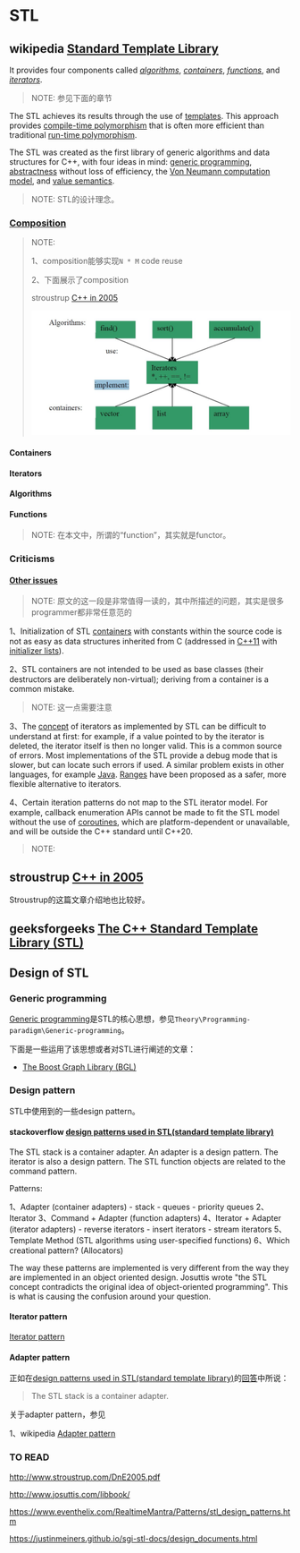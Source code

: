# STL



## wikipedia [Standard Template Library](https://en.wikipedia.org/wiki/Standard_Template_Library)

It provides four components called *[algorithms](https://en.wikipedia.org/wiki/Algorithm_(C%2B%2B))*, *[containers](https://en.wikipedia.org/wiki/Container_(data_structure))*, *[functions](https://en.wikipedia.org/wiki/Function_object)*, and *[iterators](https://en.wikipedia.org/wiki/Iterator)*.

> NOTE: 参见下面的章节

The STL achieves its results through the use of [templates](https://en.wikipedia.org/wiki/Template_(programming)). This approach provides [compile-time polymorphism](https://en.wikipedia.org/wiki/Compile-time_polymorphism) that is often more efficient than traditional [run-time polymorphism](https://en.wikipedia.org/wiki/Polymorphism_in_object-oriented_programming).

The STL was created as the first library of generic algorithms and data structures for C++, with four ideas in mind: [generic programming](https://en.wikipedia.org/wiki/Generic_programming), [abstractness](https://en.wikipedia.org/wiki/Abstraction_(computer_science)) without loss of efficiency, the [Von Neumann computation model](https://en.wikipedia.org/wiki/Von_Neumann_architecture), and [value semantics](https://en.wikipedia.org/wiki/Value_semantics).

> NOTE: STL的设计理念。

### [Composition](https://en.wikipedia.org/wiki/Standard_Template_Library#Composition)

> NOTE: 
>
> 1、composition能够实现`N * M` code reuse
>
> 2、下面展示了composition
>
> stroustrup [C++ in 2005](http://www.stroustrup.com/DnE2005.pdf)
>
> ![](./DnE2005-composition.jpg)

#### Containers



#### Iterators



#### Algorithms



#### Functions

> NOTE: 在本文中，所谓的“function”，其实就是functor。



### Criticisms

#### [Other issues](https://en.wikipedia.org/wiki/Standard_Template_Library#Other_issues)

> NOTE: 原文的这一段是非常值得一读的，其中所描述的问题，其实是很多programmer都非常任意范的

1、Initialization of STL [containers](https://en.wikipedia.org/wiki/Container_(data_structure)) with constants within the source code is not as easy as data structures inherited from C (addressed in [C++11](https://en.wikipedia.org/wiki/C%2B%2B11) with [initializer lists](https://en.wikipedia.org/wiki/C%2B%2B11#Initializer_lists)).

2、STL containers are not intended to be used as base classes (their destructors are deliberately non-virtual); deriving from a container is a common mistake.

> NOTE: 这一点需要注意

3、The [concept](https://en.wikipedia.org/wiki/Concept_(generic_programming)) of iterators as implemented by STL can be difficult to understand at first: for example, if a value pointed to by the iterator is deleted, the iterator itself is then no longer valid. This is a common source of errors. Most implementations of the STL provide a debug mode that is slower, but can locate such errors if used. A similar problem exists in other languages, for example [Java](https://en.wikipedia.org/wiki/Java_(programming_language)). [Ranges](https://en.wikipedia.org/wiki/Range_(computer_science)#Range_as_an_alternative_to_iterator) have been proposed as a safer, more flexible alternative to iterators.

4、Certain iteration patterns do not map to the STL iterator model. For example, callback enumeration APIs cannot be made to fit the STL model without the use of [coroutines](https://en.wikipedia.org/wiki/Coroutine), which are platform-dependent or unavailable, and will be outside the C++ standard until C++20.

> NOTE: 



## stroustrup [C++ in 2005](http://www.stroustrup.com/DnE2005.pdf)

Stroustrup的这篇文章介绍地也比较好。



## geeksforgeeks [The C++ Standard Template Library (STL)](https://www.geeksforgeeks.org/the-c-standard-template-library-stl/)



## Design of STL

### Generic programming

[Generic programming](https://en.wikipedia.org/wiki/Generic_programming)是STL的核心思想，参见`Theory\Programming-paradigm\Generic-programming`。

下面是一些运用了该思想或者对STL进行阐述的文章：

- [The Boost Graph Library (BGL)](https://www.boost.org/doc/libs/1_73_0/libs/graph/doc/)



### Design pattern

STL中使用到的一些design pattern。

#### stackoverflow [design patterns used in STL(standard template library)](https://stackoverflow.com/questions/2698474/design-patterns-used-in-stlstandard-template-library)

The STL stack is a container adapter. An adapter is a design pattern. The iterator is also a design pattern. The STL function objects are related to the command pattern.

Patterns:

1、Adapter (container adapters)
    - stack
        - queues
        - priority queues
2、Iterator
3、Command + Adapter (function adapters)
4、Iterator + Adapter (iterator adapters)
        - reverse iterators
        - insert iterators
        - stream iterators
5、Template Method (STL algorithms using user-specified functions)
6、Which creational pattern? (Allocators)

The way these patterns are implemented is very different from the way they are implemented in an object oriented design. Josuttis wrote "the STL concept contradicts the original idea of object-oriented programming". This is what is causing the confusion around your question.

#### Iterator pattern

[Iterator pattern](https://en.wikipedia.org/wiki/Iterator_pattern)

#### Adapter pattern

正如在[design patterns used in STL(standard template library)](https://stackoverflow.com/questions/2698474/design-patterns-used-in-stlstandard-template-library)的[回答](https://stackoverflow.com/a/2698775)中所说：

> The STL stack is a container adapter.



关于adapter pattern，参见

1、wikipedia [Adapter pattern](https://en.wikipedia.org/wiki/Adapter_pattern)



### TO READ

http://www.stroustrup.com/DnE2005.pdf

http://www.josuttis.com/libbook/

https://www.eventhelix.com/RealtimeMantra/Patterns/stl_design_patterns.htm

https://justinmeiners.github.io/sgi-stl-docs/design_documents.html